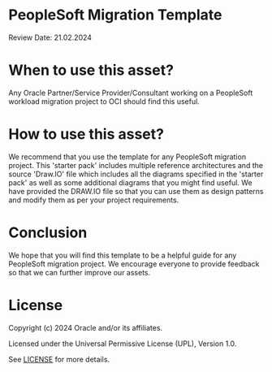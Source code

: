 # PeopleSoft Migration Template

Review Date: 21.02.2024

# When to use this asset?

Any Oracle Partner/Service Provider/Consultant working on a PeopleSoft workload migration project to OCI should find this useful.

# How to use this asset?

We recommend that you use the template for any PeopleSoft migration project. This 'starter pack' includes multiple reference architectures and the source 'Draw.IO' file which includes all the diagrams specified in the 'starter pack' as well as some additional diagrams that you might find useful. We have provided the DRAW.IO file so that you can use them as design patterns and modify them as per your project requirements.

# Conclusion

We hope that you will find this template to be a helpful guide for any PeopleSoft migration project. We encourage everyone to provide feedback so that we can further improve our assets.

# License

Copyright (c) 2024 Oracle and/or its affiliates.

Licensed under the Universal Permissive License (UPL), Version 1.0.

See [LICENSE](https://github.com/oracle-devrel/technology-engineering/blob/main/LICENSE) for more details.
